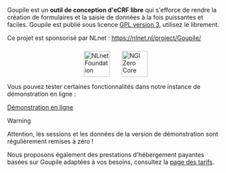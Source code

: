 Goupile est un **outil de conception d'eCRF libre** qui s'efforce de rendre la création de formulaires et la saisie de données à la fois puissantes et faciles. Goupile est publié sous licence [GPL version 3](https://www.gnu.org/licenses/#GPL), utilisez le librement.

Ce projet est sponsorisé par NLnet : https://nlnet.nl/project/Goupile/

<p style="display: flex; gap: 2em; justify-content: center;">
    <a href="https://nlnet.nl/" style="border-bottom-color: transparent; margin-top: 8px;" target="_blank"><img src="{{ ASSET static/nlnet/nlnet.svg }}" height="60" alt="NLnet Foundation"/></a>
    <a href="https://nlnet.nl/project/Goupile/" style="border-bottom-color: transparent; margin-top: 8px;"><img src="{{ ASSET static/nlnet/ngi0core.svg }}" height="60" alt="NGI Zero Core"/></a>
</p>

Vous pouvez tester certaines fonctionnalités dans notre instance de démonstration en ligne :

<div class="actions">
    <a href="https://demo.goupile.fr/" target="_blank">Démonstration en ligne</a>
</div>

> [!WARNING]
> Attention, les sessions et les données de la version de démonstration sont régulièrement remises à zéro !

Nous proposons également des prestations d'hébergement payantes basées sur Goupile adaptées à vos besoins, consultez la [page des tarifs](pricing).

